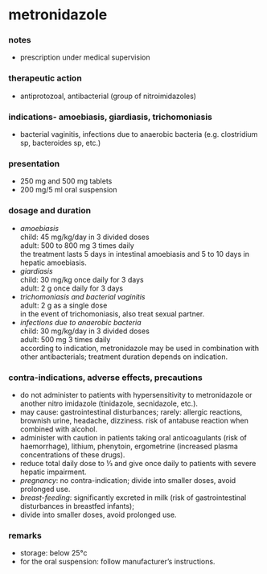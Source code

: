 # metronidazole

### notes
+ prescription under medical supervision

### therapeutic action
+ antiprotozoal, antibacterial (group of nitroimidazoles)

### indications- amoebiasis, giardiasis, trichomoniasis
+ bacterial vaginitis, infections due to anaerobic bacteria (e.g. clostridium sp, bacteroides sp, etc.)

### presentation
+ 250 mg and 500 mg tablets
+ 200 mg/5 ml oral suspension

### dosage and duration
+ *amoebiasis*  
    child: 45 mg/kg/day in 3 divided doses  
    adult: 500 to 800 mg 3 times daily  
    the treatment lasts 5 days in intestinal amoebiasis and 5 to 10 days in hepatic amoebiasis.
+ *giardiasis*  
    child: 30 mg/kg once daily for 3 days  
    adult: 2 g once daily for 3 days
+ *trichomoniasis and bacterial vaginitis*  
    adult: 2 g as a single dose  
    in the event of trichomoniasis, also treat sexual partner.
+ *infections due to anaerobic bacteria*  
    child: 30 mg/kg/day in 3 divided doses  
    adult: 500 mg 3 times daily  
    according to indication, metronidazole may be used in combination with other antibacterials; treatment duration depends on indication.

### contra-indications, adverse effects, precautions
+ do not administer to patients with hypersensitivity to metronidazole or another nitro imidazole (tinidazole, secnidazole, etc.).
+ may cause: gastrointestinal disturbances; rarely: allergic reactions, brownish urine, headache, dizziness. risk of antabuse reaction when combined with alcohol.
+ administer with caution in patients taking oral anticoagulants (risk of haemorrhage), lithium, phenytoin, ergometrine (increased plasma concentrations of these drugs).
+ reduce total daily dose to ⅓ and give once daily to patients with severe hepatic impairment.
+ *pregnancy*: no contra-indication; divide into smaller doses, avoid prolonged use.
+ *breast-feeding*: significantly excreted in milk (risk of gastrointestinal disturbances in breastfed infants); 
+ divide into smaller doses, avoid prolonged use.

### remarks
+ storage: below 25°c
+ for the oral suspension: follow manufacturer’s instructions.